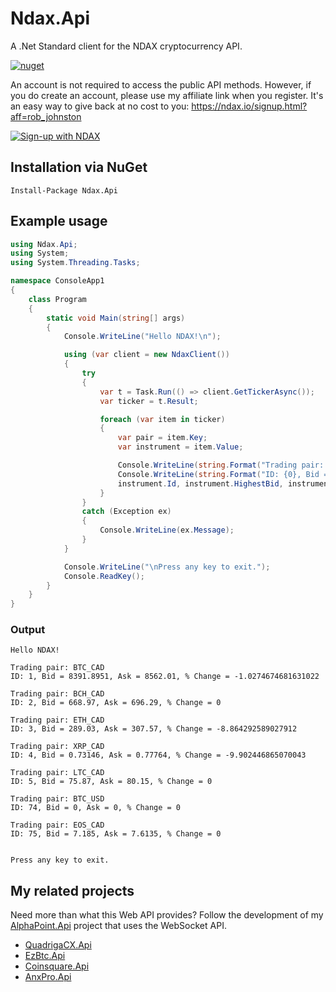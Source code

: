 ﻿# Ndax.Api
A .Net Standard client for the NDAX cryptocurrency API.

[![nuget](https://img.shields.io/nuget/v/Ndax.Api.svg)](https://www.nuget.org/packages/Ndax.Api/)

An account is not required to access the public API methods. 
However, if you do create an account, please use my affiliate link when you register.
It's an easy way to give back at no cost to you: https://ndax.io/signup.html?aff=rob_johnston


[![Sign-up with NDAX](https://github.com/RobJohnston/Ndax.Api/blob/master/300x250%20-%20Blue.png)](https://ndax.io/signup.html?aff=rob_johnston)

## Installation via NuGet
```
Install-Package Ndax.Api
```

## Example usage

```csharp
using Ndax.Api;
using System;
using System.Threading.Tasks;

namespace ConsoleApp1
{
    class Program
    {
        static void Main(string[] args)
        {
            Console.WriteLine("Hello NDAX!\n");

            using (var client = new NdaxClient())
            {
                try
                {
                    var t = Task.Run(() => client.GetTickerAsync());
                    var ticker = t.Result;

                    foreach (var item in ticker)
                    {
                        var pair = item.Key;
                        var instrument = item.Value;

                        Console.WriteLine(string.Format("Trading pair: {0}", pair));
                        Console.WriteLine(string.Format("ID: {0}, Bid = {1}, Ask = {2}, % Change = {3}\n",
                        instrument.Id, instrument.HighestBid, instrument.LowestAsk, instrument.PercentChange));
                    }
                }
                catch (Exception ex)
                {
                    Console.WriteLine(ex.Message);
                }
            }

            Console.WriteLine("\nPress any key to exit.");
            Console.ReadKey();
        }
    }
}

```

### Output
```
Hello NDAX!

Trading pair: BTC_CAD
ID: 1, Bid = 8391.8951, Ask = 8562.01, % Change = -1.0274674681631022

Trading pair: BCH_CAD
ID: 2, Bid = 668.97, Ask = 696.29, % Change = 0

Trading pair: ETH_CAD
ID: 3, Bid = 289.03, Ask = 307.57, % Change = -8.864292589027912

Trading pair: XRP_CAD
ID: 4, Bid = 0.73146, Ask = 0.77764, % Change = -9.902446865070043

Trading pair: LTC_CAD
ID: 5, Bid = 75.87, Ask = 80.15, % Change = 0

Trading pair: BTC_USD
ID: 74, Bid = 0, Ask = 0, % Change = 0

Trading pair: EOS_CAD
ID: 75, Bid = 7.185, Ask = 7.6135, % Change = 0


Press any key to exit.
```

## My related projects

Need more than what this Web API provides?  Follow the development of my [AlphaPoint.Api](https://github.com/RobJohnston/AlphaPoint.Api) project that uses the WebSocket API.

* [QuadrigaCX.Api](https://github.com/RobJohnston/QuadrigaCX.Api)
* [EzBtc.Api](https://github.com/RobJohnston/EzBtc.Api)
* [Coinsquare.Api](https://github.com/RobJohnston/Coinsquare.Api)
* [AnxPro.Api](https://github.com/RobJohnston/AnxPro.Api)